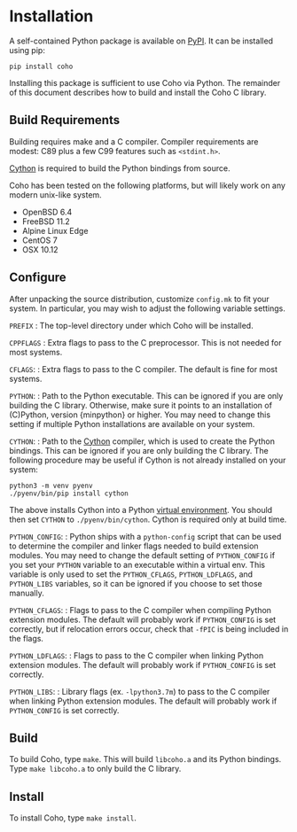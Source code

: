 # Installation

A self-contained Python package is available on [PyPI][pypi].  It
can be installed using pip:

~~~~
pip install coho
~~~~

Installing this package is sufficient to use Coho via Python.  The
remainder of this document describes how to build and install the Coho C
library.

## Build Requirements

Building requires make and a C compiler.  Compiler requirements are
modest: C89 plus a few C99 features such as `<stdint.h>`.

[Cython][cython] is required to build the Python bindings from
source.

Coho has been tested on the following platforms, but will likely work
on any modern unix-like system.

* OpenBSD 6.4
* FreeBSD 11.2
* Alpine Linux Edge
* CentOS 7
* OSX 10.12


## Configure

After unpacking the source distribution, customize `config.mk` to fit
your system.  In particular, you may
wish to adjust the following variable settings.

`PREFIX`
: The top-level directory under which Coho will be installed.

`CPPFLAGS`
: Extra flags to pass to the C preprocessor.  This is not needed for
  most systems.

`CFLAGS`:
: Extra flags to pass to the C compiler.  The default is fine for most
  systems.

`PYTHON`:
: Path to the Python executable.  This can be ignored if you are only
  building the C library.  Otherwise, make sure it points to an
  installation of \(C)Python, version {minpython} or higher.  You may
  need to change this setting if multiple Python installations are
  available on your system.

`CYTHON`:
: Path to the [Cython][cython] compiler, which is used to create
  the Python bindings.  This can be ignored if you are only building
  the C library.  The following procedure may be useful if Cython is
  not already installed on your system:

  ~~~
  python3 -m venv pyenv
  ./pyenv/bin/pip install cython
  ~~~

  The above installs Cython into a Python
  [virtual environment][venv].  You should then set `CYTHON` to
  `./pyenv/bin/cython`.  Cython is required only at build time.

`PYTHON_CONFIG`:
: Python ships with a `python-config` script that can be used to
  determine the compiler and linker flags needed to build extension
  modules.  You may need to change the default setting of
  `PYTHON_CONFIG` if you set your `PYTHON` variable to an executable
  within a virtual env.  This variable is only used to set the
  `PYTHON_CFLAGS`, `PYTHON_LDFLAGS`, and `PYTHON_LIBS` variables, so
  it can be ignored if you choose to set those manually.

`PYTHON_CFLAGS`:
: Flags to pass to the C compiler when compiling Python extension
  modules.  The default will probably work if `PYTHON_CONFIG` is set
  correctly, but if relocation errors occur, check that `-fPIC` is
  being included in the flags.

`PYTHON_LDFLAGS`:
: Flags to pass to the C compiler when linking Python extension modules.
  The default will probably work if `PYTHON_CONFIG` is set correctly.

`PYTHON_LIBS`:
: Library flags (ex. `-lpython3.7m`) to pass to the C compiler when
  linking Python extension modules.  The default will probably work if
  `PYTHON_CONFIG` is set correctly.

## Build

To build Coho, type `make`.  This will build `libcoho.a` and its Python
bindings.  Type `make libcoho.a` to only build the C library.

## Install

To install Coho, type `make install`.

[cython]: http://cython.org/
[pypi]: https://pypi.org/project/coho/
[venv]: https://docs.python.org/3/library/venv.html
